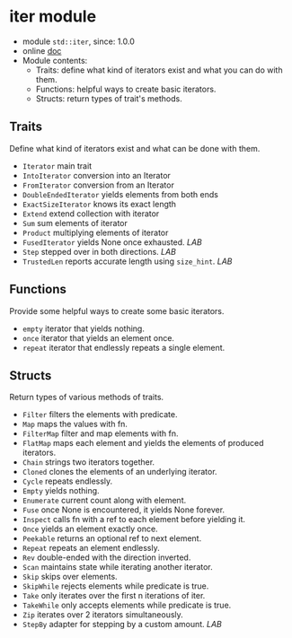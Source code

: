 # iter module

- module `std::iter`, since: 1.0.0
- online [doc](https://doc.rust-lang.org/stable/std/iter/)
- Module contents:
  - Traits: define what kind of iterators exist and what you can do with them.
  - Functions: helpful ways to create basic iterators.
  - Structs: return types of trait's methods.



## Traits
Define what kind of iterators exist and what can be done with them.

- `Iterator` main trait
- `IntoIterator` conversion into an Iterator
- `FromIterator` conversion from an Iterator
- `DoubleEndedIterator` yields elements from both ends
- `ExactSizeIterator` knows its exact length
- `Extend` extend collection with iterator
- `Sum` sum elements of iterator
- `Product` multiplying elements of iterator
- `FusedIterator` yields None once exhausted. _LAB_
- `Step` stepped over in both directions. _LAB_
- `TrustedLen` reports accurate length using `size_hint`. _LAB_


## Functions
Provide some helpful ways to create some basic iterators.

- `empty`  iterator that yields nothing.
- `once`   iterator that yields an element once.
- `repeat` iterator that endlessly repeats a single element.


## Structs
Return types of various methods of traits.

- `Filter` filters the elements with predicate.
- `Map` maps the values with fn.
- `FilterMap` filter and map elements with fn.
- `FlatMap` maps each element and yields the elements of produced iterators.
- `Chain` strings two iterators together.
- `Cloned` clones the elements of an underlying iterator.
- `Cycle` repeats endlessly.
- `Empty` yields nothing.
- `Enumerate` current count along with element.
- `Fuse` once None is encountered, it yields None forever.
- `Inspect` calls fn with a ref to each element before yielding it.
- `Once` yields an element exactly once.
- `Peekable` returns an optional ref to next element.
- `Repeat` repeats an element endlessly.
- `Rev` double-ended with the direction inverted.
- `Scan` maintains state while iterating another iterator.
- `Skip` skips over elements.
- `SkipWhile` rejects elements while predicate is true.
- `Take` only iterates over the first n iterations of iter.
- `TakeWhile` only accepts elements while predicate is true.
- `Zip` iterates over 2 iterators simultaneously.
- `StepBy` adapter for stepping by a custom amount. _LAB_
